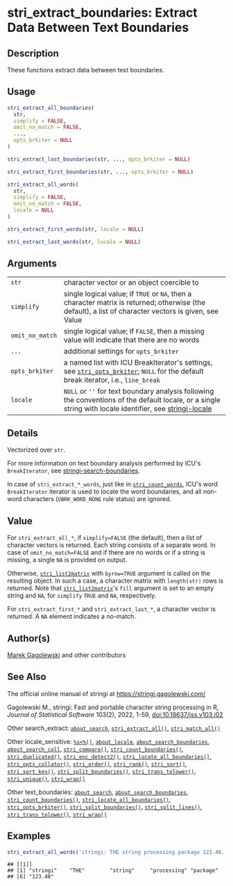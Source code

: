 # stri_extract_boundaries: Extract Data Between Text Boundaries

## Description

These functions extract data between text boundaries.

## Usage

``` r
stri_extract_all_boundaries(
  str,
  simplify = FALSE,
  omit_no_match = FALSE,
  ...,
  opts_brkiter = NULL
)

stri_extract_last_boundaries(str, ..., opts_brkiter = NULL)

stri_extract_first_boundaries(str, ..., opts_brkiter = NULL)

stri_extract_all_words(
  str,
  simplify = FALSE,
  omit_no_match = FALSE,
  locale = NULL
)

stri_extract_first_words(str, locale = NULL)

stri_extract_last_words(str, locale = NULL)
```

## Arguments

|  |  |
|----|----|
| `str` | character vector or an object coercible to |
| `simplify` | single logical value; if `TRUE` or `NA`, then a character matrix is returned; otherwise (the default), a list of character vectors is given, see Value |
| `omit_no_match` | single logical value; if `FALSE`, then a missing value will indicate that there are no words |
| `...` | additional settings for `opts_brkiter` |
| `opts_brkiter` | a named list with <span class="pkg">ICU</span> BreakIterator\'s settings, see [`stri_opts_brkiter`](stri_opts_brkiter.md); `NULL` for the default break iterator, i.e., `line_break` |
| `locale` | `NULL` or `''` for text boundary analysis following the conventions of the default locale, or a single string with locale identifier, see [stringi-locale](about_locale.md) |

## Details

Vectorized over `str`.

For more information on text boundary analysis performed by <span class="pkg">ICU</span>\'s `BreakIterator`, see [stringi-search-boundaries](about_search_boundaries.md).

In case of `stri_extract_*_words`, just like in [`stri_count_words`](stri_count_boundaries.md), <span class="pkg">ICU</span>\'s word `BreakIterator` iterator is used to locate the word boundaries, and all non-word characters (`UBRK_WORD_NONE` rule status) are ignored.

## Value

For `stri_extract_all_*`, if `simplify=FALSE` (the default), then a list of character vectors is returned. Each string consists of a separate word. In case of `omit_no_match=FALSE` and if there are no words or if a string is missing, a single `NA` is provided on output.

Otherwise, [`stri_list2matrix`](stri_list2matrix.md) with `byrow=TRUE` argument is called on the resulting object. In such a case, a character matrix with `length(str)` rows is returned. Note that [`stri_list2matrix`](stri_list2matrix.md)\'s `fill` argument is set to an empty string and `NA`, for `simplify` `TRUE` and `NA`, respectively.

For `stri_extract_first_*` and `stri_extract_last_*`, a character vector is returned. A `NA` element indicates a no-match.

## Author(s)

[Marek Gagolewski](https://www.gagolewski.com/) and other contributors

## See Also

The official online manual of <span class="pkg">stringi</span> at <https://stringi.gagolewski.com/>

Gagolewski M., <span class="pkg">stringi</span>: Fast and portable character string processing in R, *Journal of Statistical Software* 103(2), 2022, 1-59, [doi:10.18637/jss.v103.i02](https://doi.org/10.18637/jss.v103.i02)

Other search_extract: [`about_search`](about_search.md), [`stri_extract_all()`](stri_extract.md), [`stri_match_all()`](stri_match.md)

Other locale_sensitive: [`%s<%()`](+25s+3C+25.md), [`about_locale`](about_locale.md), [`about_search_boundaries`](about_search_boundaries.md), [`about_search_coll`](about_search_coll.md), [`stri_compare()`](stri_compare.md), [`stri_count_boundaries()`](stri_count_boundaries.md), [`stri_duplicated()`](stri_duplicated.md), [`stri_enc_detect2()`](stri_enc_detect2.md), [`stri_locate_all_boundaries()`](stri_locate_boundaries.md), [`stri_opts_collator()`](stri_opts_collator.md), [`stri_order()`](stri_order.md), [`stri_rank()`](stri_rank.md), [`stri_sort()`](stri_sort.md), [`stri_sort_key()`](stri_sort_key.md), [`stri_split_boundaries()`](stri_split_boundaries.md), [`stri_trans_tolower()`](stri_trans_casemap.md), [`stri_unique()`](stri_unique.md), [`stri_wrap()`](stri_wrap.md)

Other text_boundaries: [`about_search`](about_search.md), [`about_search_boundaries`](about_search_boundaries.md), [`stri_count_boundaries()`](stri_count_boundaries.md), [`stri_locate_all_boundaries()`](stri_locate_boundaries.md), [`stri_opts_brkiter()`](stri_opts_brkiter.md), [`stri_split_boundaries()`](stri_split_boundaries.md), [`stri_split_lines()`](stri_split_lines.md), [`stri_trans_tolower()`](stri_trans_casemap.md), [`stri_wrap()`](stri_wrap.md)

## Examples




``` r
stri_extract_all_words('stringi: THE string processing package 123.48...')
```

```
## [[1]]
## [1] "stringi"    "THE"        "string"     "processing" "package"   
## [6] "123.48"
```
